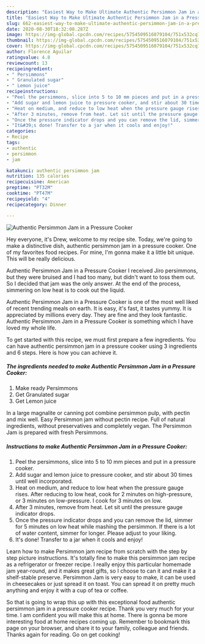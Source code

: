 ```yaml
---
description: "Easiest Way to Make Ultimate Authentic Persimmon Jam in a Pressure Cooker"
title: "Easiest Way to Make Ultimate Authentic Persimmon Jam in a Pressure Cooker"
slug: 662-easiest-way-to-make-ultimate-authentic-persimmon-jam-in-a-pressure-cooker
date: 2020-08-30T18:32:08.287Z
image: https://img-global.cpcdn.com/recipes/5754509516079104/751x532cq70/authentic-persimmon-jam-in-a-pressure-cooker-recipe-main-photo.jpg
thumbnail: https://img-global.cpcdn.com/recipes/5754509516079104/751x532cq70/authentic-persimmon-jam-in-a-pressure-cooker-recipe-main-photo.jpg
cover: https://img-global.cpcdn.com/recipes/5754509516079104/751x532cq70/authentic-persimmon-jam-in-a-pressure-cooker-recipe-main-photo.jpg
author: Florence Aguilar
ratingvalue: 4.8
reviewcount: 13
recipeingredient:
- " Persimmons"
- " Granulated sugar"
- " Lemon juice"
recipeinstructions:
- "Peel the persimmons, slice into 5 to 10 mm pieces and put in a pressure cooker."
- "Add sugar and lemon juice to pressure cooker, and stir about 30 times until well incorporated."
- "Heat on medium, and reduce to low heat when the pressure gauge rises. After reducing to low heat, cook for 2 minutes on high-pressure, or 3 minutes on low-pressure. I cook for 3 minutes on low."
- "After 3 minutes, remove from heat. Let sit until the pressure gauge indicator drops."
- "Once the pressure indicator drops and you can remove the lid, simmer for 5 minutes on low heat while mashing the persimmon. If there is a lot of water content, simmer for longer. Please adjust to your liking."
- "It&#39;s done! Transfer to a jar when it cools and enjoy!"
categories:
- Recipe
tags:
- authentic
- persimmon
- jam

katakunci: authentic persimmon jam 
nutrition: 135 calories
recipecuisine: American
preptime: "PT32M"
cooktime: "PT47M"
recipeyield: "4"
recipecategory: Dinner

---
```



![Authentic Persimmon Jam in a Pressure Cooker](https://img-global.cpcdn.com/recipes/5754509516079104/751x532cq70/authentic-persimmon-jam-in-a-pressure-cooker-recipe-main-photo.jpg)

Hey everyone, it's Drew, welcome to my recipe site. Today, we're going to make a distinctive dish, authentic persimmon jam in a pressure cooker. One of my favorites food recipes. For mine, I'm gonna make it a little bit unique. This will be really delicious.

Authentic Persimmon Jam in a Pressure Cooker I received Jiro persimmons, but they were bruised and I had too many, but didn&#39;t want to toss them out. So I decided that jam was the only answer. At the end of the process, simmering on low heat is to cook out the liquid.

Authentic Persimmon Jam in a Pressure Cooker is one of the most well liked of recent trending meals on earth. It is easy, it's fast, it tastes yummy. It is appreciated by millions every day. They are fine and they look fantastic. Authentic Persimmon Jam in a Pressure Cooker is something which I have loved my whole life.


To get started with this recipe, we must first prepare a few ingredients. You can have authentic persimmon jam in a pressure cooker using 3 ingredients and 6 steps. Here is how you can achieve it.

<!--inarticleads1-->

##### The ingredients needed to make Authentic Persimmon Jam in a Pressure Cooker:

1. Make ready  Persimmons
1. Get  Granulated sugar
1. Get  Lemon juice


In a large magnalite or canning pot combine persimmon pulp, with pectin and mix well. Easy Persimmon jam without pectin recipe. Full of natural ingredients, without preservatives and completely vegan. The Persimmon Jam is prepared with fresh Persimmons. 

<!--inarticleads2-->

##### Instructions to make Authentic Persimmon Jam in a Pressure Cooker:

1. Peel the persimmons, slice into 5 to 10 mm pieces and put in a pressure cooker.
1. Add sugar and lemon juice to pressure cooker, and stir about 30 times until well incorporated.
1. Heat on medium, and reduce to low heat when the pressure gauge rises. After reducing to low heat, cook for 2 minutes on high-pressure, or 3 minutes on low-pressure. I cook for 3 minutes on low.
1. After 3 minutes, remove from heat. Let sit until the pressure gauge indicator drops.
1. Once the pressure indicator drops and you can remove the lid, simmer for 5 minutes on low heat while mashing the persimmon. If there is a lot of water content, simmer for longer. Please adjust to your liking.
1. It&#39;s done! Transfer to a jar when it cools and enjoy!


Learn how to make Persimmon jam recipe from scratch with the step by step picture instructions. It&#39;s totally fine to make this persimmon jam recipe as a refrigerator or freezer recipe. I really enjoy this particular homemade jam year-round, and it makes great gifts, so I choose to can it and make it a shelf-stable preserve. Persimmon Jam is very easy to make, it can be used in cheesecakes or just spread it on toast. You can spread it on pretty much anything and enjoy it with a cup of tea or coffee. 

So that is going to wrap this up with this exceptional food authentic persimmon jam in a pressure cooker recipe. Thank you very much for your time. I am confident you will make this at home. There is gonna be more interesting food at home recipes coming up. Remember to bookmark this page on your browser, and share it to your family, colleague and friends. Thanks again for reading. Go on get cooking!

